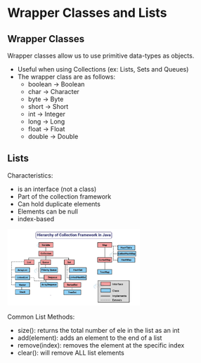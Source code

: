 # Wrapper Classes and Lists

## Wrapper Classes
Wrapper classes allow us to use primitive data-types as objects. 
- Useful when using Collections (ex: Lists, Sets and Queues)
- The wrapper class are as follows:
    * boolean -> Boolean
    * char -> Character
    * byte -> Byte
    * short -> Short
    * int -> Integer
    * long -> Long
    * float -> Float
    * double -> Double

## Lists
Characteristics:
- is an interface (not a class)
- Part of the collection framework
- Can hold duplicate elements
- Elements can be null
- index-based

<img src= "..\Day2\Resources\hierarchy-of-collection-framework-in-java.webp"  width="60%" height="50%">  

Common List Methods:
- size(): returns the total number of ele in the list as an int
- add(element): adds an element to the end of a list
- remove(index): removes the element at the specific index
- clear(): will remove ALL list elements
